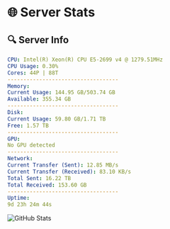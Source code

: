 # 🌐 Server Stats
## 🔍 Server Info
```yaml
CPU: Intel(R) Xeon(R) CPU E5-2699 v4 @ 1279.51MHz
CPU Usage: 0.30%
Cores: 44P | 88T
-----------------------------------
Memory:
Current Usage: 144.95 GB/503.74 GB
Available: 355.34 GB
-----------------------------------
Disk:
Current Usage: 59.80 GB/1.71 TB
Free: 1.57 TB
-----------------------------------
GPU:
No GPU detected
-----------------------------------
Network:
Current Transfer (Sent): 12.85 MB/s
Current Transfer (Received): 83.10 KB/s
Total Sent: 16.22 TB
Total Received: 153.60 GB
-----------------------------------
Uptime:
9d 23h 24m 44s
```
![GitHub Stats](https://img.shields.io/badge/Updated-2025-03-17_20:47:33-blue)